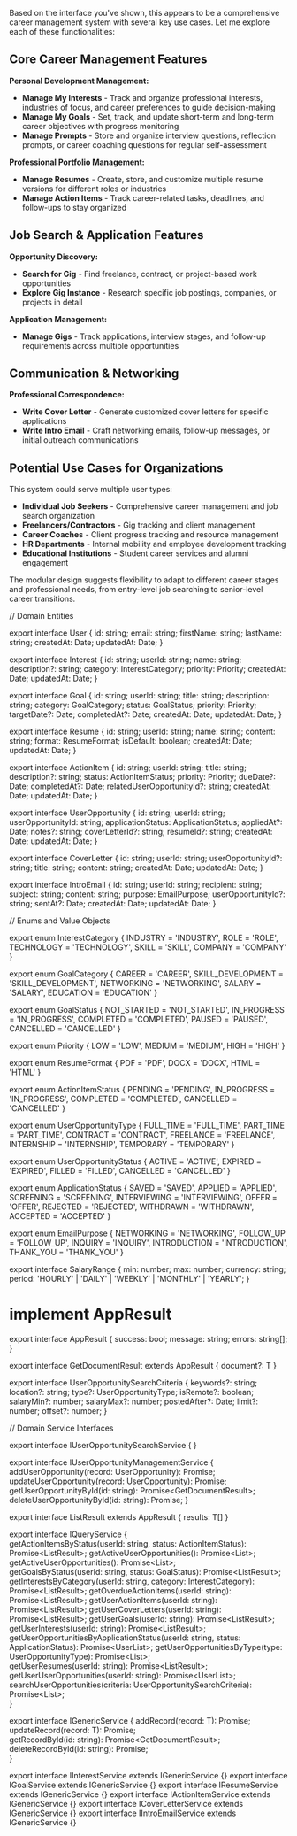 Based on the interface you've shown, this appears to be a comprehensive career management system with several key use cases. Let me explore each of these functionalities:

## Core Career Management Features

**Personal Development Management:**
- **Manage My Interests** - Track and organize professional interests, industries of focus, and career preferences to guide decision-making
- **Manage My Goals** - Set, track, and update short-term and long-term career objectives with progress monitoring
- **Manage Prompts** - Store and organize interview questions, reflection prompts, or career coaching questions for regular self-assessment

**Professional Portfolio Management:**
- **Manage Resumes** - Create, store, and customize multiple resume versions for different roles or industries
- **Manage Action Items** - Track career-related tasks, deadlines, and follow-ups to stay organized

## Job Search & Application Features

**Opportunity Discovery:**
- **Search for Gig** - Find freelance, contract, or project-based work opportunities
- **Explore Gig Instance** - Research specific job postings, companies, or projects in detail

**Application Management:**
- **Manage Gigs** - Track applications, interview stages, and follow-up requirements across multiple opportunities

## Communication & Networking

**Professional Correspondence:**
- **Write Cover Letter** - Generate customized cover letters for specific applications
- **Write Intro Email** - Craft networking emails, follow-up messages, or initial outreach communications

## Potential Use Cases for Organizations

This system could serve multiple user types:

- **Individual Job Seekers** - Comprehensive career management and job search organization
- **Freelancers/Contractors** - Gig tracking and client management
- **Career Coaches** - Client progress tracking and resource management
- **HR Departments** - Internal mobility and employee development tracking
- **Educational Institutions** - Student career services and alumni engagement

The modular design suggests flexibility to adapt to different career stages and professional needs, from entry-level job searching to senior-level career transitions.


// Domain Entities

export interface User {
  id: string;
  email: string;
  firstName: string;
  lastName: string;
  createdAt: Date;
  updatedAt: Date;
}

export interface Interest {
  id: string;
  userId: string;
  name: string;
  description?: string;
  category: InterestCategory;
  priority: Priority;
  createdAt: Date;
  updatedAt: Date;
}

export interface Goal {
  id: string;
  userId: string;
  title: string;
  description: string;
  category: GoalCategory;
  status: GoalStatus;
  priority: Priority;
  targetDate?: Date;
  completedAt?: Date;
  createdAt: Date;
  updatedAt: Date;
}

export interface Resume {
  id: string;
  userId: string;
  name: string;
  content: string;
  format: ResumeFormat;
  isDefault: boolean;
  createdAt: Date;
  updatedAt: Date;
}

export interface ActionItem {
  id: string;
  userId: string;
  title: string;
  description?: string;
  status: ActionItemStatus;
  priority: Priority;
  dueDate?: Date;
  completedAt?: Date;
  relatedUserOpportunityId?: string;
  createdAt: Date;
  updatedAt: Date;
}

export interface UserOpportunity {
  id: string;
  userId: string;
  userOpportunityId: string;
  applicationStatus: ApplicationStatus;
  appliedAt?: Date;
  notes?: string;
  coverLetterId?: string;
  resumeId?: string;
  createdAt: Date;
  updatedAt: Date;
}

export interface CoverLetter {
  id: string;
  userId: string;
  userOpportunityId?: string;
  title: string;
  content: string;
  createdAt: Date;
  updatedAt: Date;
}

export interface IntroEmail {
  id: string;
  userId: string;
  recipient: string;
  subject: string;
  content: string;
  purpose: EmailPurpose;
  userOpportunityId?: string;
  sentAt?: Date;
  createdAt: Date;
  updatedAt: Date;
}

// Enums and Value Objects

export enum InterestCategory {
  INDUSTRY = 'INDUSTRY',
  ROLE = 'ROLE',
  TECHNOLOGY = 'TECHNOLOGY',
  SKILL = 'SKILL',
  COMPANY = 'COMPANY'
}

export enum GoalCategory {
  CAREER = 'CAREER',
  SKILL_DEVELOPMENT = 'SKILL_DEVELOPMENT',
  NETWORKING = 'NETWORKING',
  SALARY = 'SALARY',
  EDUCATION = 'EDUCATION'
}

export enum GoalStatus {
  NOT_STARTED = 'NOT_STARTED',
  IN_PROGRESS = 'IN_PROGRESS',
  COMPLETED = 'COMPLETED',
  PAUSED = 'PAUSED',
  CANCELLED = 'CANCELLED'
}

export enum Priority {
  LOW = 'LOW',
  MEDIUM = 'MEDIUM',
  HIGH = 'HIGH'
}

export enum ResumeFormat {
  PDF = 'PDF',
  DOCX = 'DOCX',
  HTML = 'HTML'
}

export enum ActionItemStatus {
  PENDING = 'PENDING',
  IN_PROGRESS = 'IN_PROGRESS',
  COMPLETED = 'COMPLETED',
  CANCELLED = 'CANCELLED'
}

export enum UserOpportunityType {
  FULL_TIME = 'FULL_TIME',
  PART_TIME = 'PART_TIME',
  CONTRACT = 'CONTRACT',
  FREELANCE = 'FREELANCE',
  INTERNSHIP = 'INTERNSHIP',
  TEMPORARY = 'TEMPORARY'
}

export enum UserOpportunityStatus {
  ACTIVE = 'ACTIVE',
  EXPIRED = 'EXPIRED',
  FILLED = 'FILLED',
  CANCELLED = 'CANCELLED'
}

export enum ApplicationStatus {
  SAVED = 'SAVED',
  APPLIED = 'APPLIED',
  SCREENING = 'SCREENING',
  INTERVIEWING = 'INTERVIEWING',
  OFFER = 'OFFER',
  REJECTED = 'REJECTED',
  WITHDRAWN = 'WITHDRAWN',
  ACCEPTED = 'ACCEPTED'
}

export enum EmailPurpose {
  NETWORKING = 'NETWORKING',
  FOLLOW_UP = 'FOLLOW_UP',
  INQUIRY = 'INQUIRY',
  INTRODUCTION = 'INTRODUCTION',
  THANK_YOU = 'THANK_YOU'
}

export interface SalaryRange {
  min: number;
  max: number;
  currency: string;
  period: 'HOURLY' | 'DAILY' | 'WEEKLY' | 'MONTHLY' | 'YEARLY';
}

# implement AppResult
export interface AppResult
{
  success: bool;
  message: string;
  errors: string[];
}

export interface GetDocumentResult<T> extends AppResult
{
  document?: T
}

export interface UserOpportunitySearchCriteria {
  keywords?: string;
  location?: string;
  type?: UserOpportunityType;
  isRemote?: boolean;
  salaryMin?: number;
  salaryMax?: number;
  postedAfter?: Date;
  limit?: number;
  offset?: number;
}


// Domain Service Interfaces

export interface IUserOpportunitySearchService {
}

export interface IUserOpportunityManagementService {  
  addUserOpportunity(record: UserOpportunity): Promise<AppResult>;
  updateUserOpportunity(record: UserOpportunity): Promise<AppResult>;      
  getUserOpportunityById(id: string): Promise<GetDocumentResult<UserOpportunity>>;
  deleteUserOpportunityById(id: string): Promise<AppResult>;
}


export interface ListResult<T> extends AppResult
{
    results: T[]
}

export interface IQueryService
{  
  getActionItemsByStatus(userId: string, status: ActionItemStatus): Promise<ListResult<ActionItem>>;
  getActiveUserOpportunities(): Promise<List<UserOpportunity>>;
  getActiveUserOpportunities(): Promise<List<UserOpportunity>>;  
  getGoalsByStatus(userId: string, status: GoalStatus): Promise<ListResult<Interest>>;
  getInterestsByCategory(userId: string, category: InterestCategory): Promise<ListResult<Interest>>;
  getOverdueActionItems(userId: string): Promise<ListResult<ActionItem>>;
  getUserActionItems(userId: string): Promise<ListResult<ActionItem>>;
  getUserCoverLetters(userId: string): Promise<ListResult<CoverLetter>>;
  getUserGoals(userId: string): Promise<ListResult<Goal>>;
  getUserInterests(userId: string): Promise<ListResult<Interest>>;
  getUserOpportunitiesByApplicationStatus(userId: string, status: ApplicationStatus): Promise<UserList<UserOpportunity>>;
  getUserOpportunitiesByType(type: UserOpportunityType): Promise<List<UserOpportunity>>;  
  getUserResumes(userId: string): Promise<ListResult<Resume>>;
  getUserUserOpportunities(userId: string): Promise<UserList<UserOpportunity>>;
  searchUserOpportunities(criteria: UserOpportunitySearchCriteria): Promise<List<UserOpportunity>>;    
}

export interface IGenericService<T>
{
  addRecord(record: T): Promise<AppResult>;
  updateRecord(record: T): Promise<AppResult>;      
  getRecordById(id: string): Promise<GetDocumentResult<T>>;
  deleteRecordById(id: string): Promise<AppResult>;    
}

export interface IInterestService extends IGenericService<Interest> {}
export interface IGoalService extends IGenericService<Goal> {}
export interface IResumeService extends IGenericService<Resume> {}
export interface IActionItemService extends IGenericService<ActionItem> {}
export interface ICoverLetterService extends IGenericService<CoverLetter> {}
export interface IIntroEmailService extends IGenericService<IntroEmail> {}